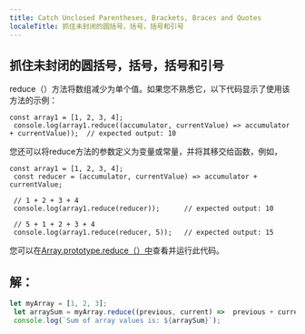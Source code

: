 ```yaml
---
title: Catch Unclosed Parentheses, Brackets, Braces and Quotes
localeTitle: 抓住未封闭的圆括号，括号，括号和引号
---
```

## 抓住未封闭的圆括号，括号，括号和引号

reduce（）方法将数组减少为单个值。如果您不熟悉它，以下代码显示了使用该方法的示例：
```
const array1 = [1, 2, 3, 4]; 
 console.log(array1.reduce((accumulator, currentValue) => accumulator + currentValue));  // expected output: 10 
```

您还可以将reduce方法的参数定义为变量或常量，并将其移交给函数，例如，
```
const array1 = [1, 2, 3, 4]; 
 const reducer = (accumulator, currentValue) => accumulator + currentValue; 
 
 // 1 + 2 + 3 + 4 
 console.log(array1.reduce(reducer));      // expected output: 10 
 
 // 5 + 1 + 2 + 3 + 4 
 console.log(array1.reduce(reducer, 5));   // expected output: 15 
```

您可以在[Array.prototype.reduce（）中](https://developer.mozilla.org/en-US/docs/Web/JavaScript/Reference/Global_Objects/Array/reduce)查看并运行此代码。

## 解：

```javascript
let myArray = [1, 2, 3]; 
 let arraySum = myArray.reduce((previous, current) =>  previous + current); 
 console.log(`Sum of array values is: ${arraySum}`); 

```